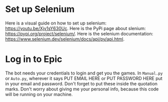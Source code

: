 # Set up Selenium
Here is a visual guide on how to set up selenium: https://youtu.be/Xjv1sY630Uc.
Here is the PyPi page about slenium: https://pypi.org/project/selenium/.
Here is the selenium documentation: https://www.selenium.dev/selenium/docs/api/py/api.html.

# Log in to Epic
The bot needs your credentials to login and get you the games. In `Manual.py` or `Auto.py`, wherever it says PUT EMAIL HERE or PUT PASSWORD HERE put in your email and password. Don't forget to put these inside the quotation marks. Don't worry about giving me your personal info, because this code will be running on your machine.